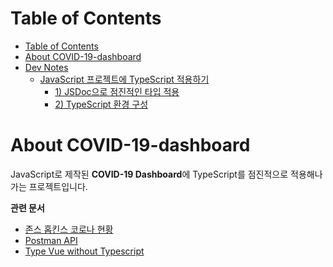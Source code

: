 # Table of Contents
- [Table of Contents](#table-of-contents)
- [About COVID-19-dashboard](#about-covid-19-dashboard)
- [Dev Notes](#dev-notes)
  - [JavaScript 프로젝트에 TypeScript 적용하기](#javascript-프로젝트에-typescript-적용하기)
    - [1) JSDoc으로 점진적인 타입 적용](#1-jsdoc으로-점진적인-타입-적용)
    - [2) TypeScript 환경 구성](#2-typescript-환경-구성)
# About COVID-19-dashboard
JavaScript로 제작된 **COVID-19 Dashboard**에 TypeScript를 점진적으로 적용해나가는 프로젝트입니다.

**관련 문서**

- [존스 홉킨스 코로나 현황](https://www.arcgis.com/apps/opsdashboard/index.html#/bda7594740fd40299423467b48e9ecf6)
- [Postman API](https://documenter.getpostman.com/view/10808728/SzS8rjbc?version=latest#27454960-ea1c-4b91-a0b6-0468bb4e6712)
- [Type Vue without Typescript](https://blog.usejournal.com/type-vue-without-typescript-b2b49210f0b)
